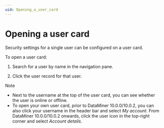 ```yaml
---
uid: Opening_a_user_card
---
```


# Opening a user card

Security settings for a single user can be configured on a user card.

To open a user card:

1. Search for a user by name in the navigation pane.

1. Click the user record for that user.

> [!NOTE]
>
> - Next to the username at the top of the user card, you can see whether the user is online or offline.
> - To open your own user card, prior to DataMiner 10.0.0/10.0.2, you can also click your username in the header bar and select *My account*. From DataMiner 10.0.0/10.0.2 onwards, click the user icon in the top-right corner and select *Account details*.
